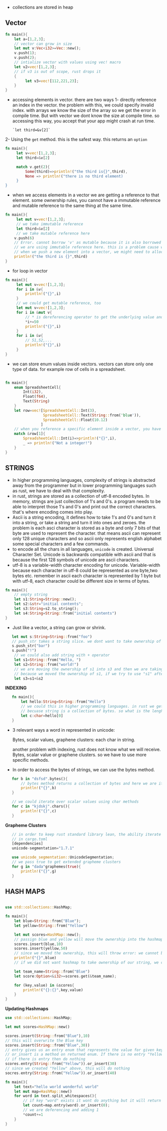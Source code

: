 - collections are stored in heap

## Vector

```rs
fn main(){
    let a=[1,2,3];
    // vector can grow in size
    let mut v:Vec<i32>=Vec::new();
    v.push(1);
    v.push(2);
    // intialize vector with values using vec! macro
    let v2=vec![1,2,3];
    // if v3 is out of scope, rust drops it
    {
         let v3=vec![112,221,23];
    }
}
```

- accessing elements in vector. there are two ways
  1- directly reference an index in the vector. the problem with this, we could specify invalid index. with arrays we know the size of the array so we get the error in compile time. But with vector we dont know the size at compile time. so accessing this way, you accept that your app might crash at run time.

      `let third=&v[2]`

2- Using the `get` method. this is the safest way. this returns an `option`

```rs
fn main(){
     let v=vec![1,2,3];
     let third=&v[2]

     match v.get(2){
         Some(third)=>println!("the third is{}",third),
         None => println!("there is no third element)
     }
}
```

- when we access elements in a vector we are getting a reference to that element. some ownership rules, you cannot have a immutable reference and mutable reference to the same thing at the same time.

```rs
fn main(){
     let mut v=vec![1,2,3];
     // we take immutable reference
     let third=&v[2]
     // we take mutable reference here
    v.push(6)
    // Error. cannot borrow 'v' as mutable because it is also borrowed as immutable.
    // we are using immutable reference here. this is a problem cause when we have immutable reference to something we expect the underlying value not to change, but with mutable we expect that underlying value might change.
    // when we push a new element into a vector, we might need to allocate more memory to make room for that new value. when we do that, we need to move all the elements in our vector to new memory locations. If there were happen, then our variable we declared here `let third=&v[2]` would be pointing to something else.
    println!("the third is {}",third)
}
```

- for loop in vector

```rs
fn main(){
     let mut v=vec![1,2,3];
     for i in &v{
         println!("{}",i)
     }
     // we could get mutable reference, too
     let mut v=vec![1,2,3];
     for i in &mut v{
         // * is dereferencing operator to get the underlying value and add 50 to it.
         *i+=50
         println!("{}",i)
     }
     for i in &v{
         // 51,52,...
         println!("{}",i)
     }
}
```

- we can store enum values inside vectors. vectors can store only one type of data. for example row of cells in a spreadsheet.

```rs

fn main(){
    enum SpreadsheetCell{
        Int(i32),
        Float(f64),
        Text(String)
    }
    let row=vec![SpreadsheetCell::Int(3),
                 SpreadsheetCell::Text(String::from('blue')),
                 SpreadsheetCell::Float(10.12)
                ]
    // when you reference a specific element inside a vector, you have to use match expression to figure out which variant of enum it is.
    match &row[1]{
        SpreadsheetCell::Int(i)=>println!("{}",i),
        _ => println!("Not a integer!")
    }
}
```

## STRINGS

- In higher programming languages, complexity of strings is abstracted away from the programmer but in lower programming languages such as rust, we have to deal with that complexity.
- in rust, strings are stored as a collection of utf-8 encoded bytes. In memory, strings are just collection of 1's and 0's. a program needs to be able to interpret those 1's and 0's and print out the correct characters. that's where encoding comes into play.
- Ascii is a string encoding, it defines how to take 1's and 0's and turn it into a string, or take a string and turn it into ones and zeroes. the problem is each asci character is stored as a byte and only 7 bits of that byte are used to represent the character. that means ascii can represent only 128 unique characters and so ascii only represents english alphabet some special characters and a few commands.
- to encode all the chars in all languages, `unicode` is created. Universal Character Set. Unicode is backwards compatible with ascii and that is because the first 128 symbols of unicode are ascii characters.
- utf-8 is a variable-width character encoding for unicode. Variable-width because each character in utf-8 could be represented as one byte,two bytes etc. remember in ascii each character is represented by 1 byte but with utf-8, each character could be different size in terms of bytes.

```rs
fn main(){
    // empty string
    let s1:String=String::new();
    let s2:&str="initial contents";
    let s3:String=s2.to_string();
    let s4:String=String::from("initial contents")
}
```

- Just like a vector, a string can grow or shrink.

```rs
   let mut s:String=String::from("foo")
   // push_str takes a string slice. we dont want to take ownership of the string being passed in.
   s.push_str("bar")
   s.push("!")
    // we could also add string with + operator
    let s1=String::from("Hello, ")
    let s2=String::from("world!")
    // we are moving the ownership of s1 into s3 and then we are taking all the characters in s2 and appending them to the end of s3. this saves a liitle bit of memeory compared to copying both strings
    // because we moved the ownership of s1, if we try to use "s1" after we have declared s3, we will get an error. "We cannot borrow a value after it has been moved"
    let s3=s1+&s2
```

**INDEXING**

```rs
   fn main(){
       let hello:String=String::from("Hello")
       // we could this in higher programming languages. in rust we get error. cannot be indexed by an integer
       // becuase string is a collection of bytes. so what is the lenght of our "hello". Because some chars can be 1 to 4 bytes long. If you want to get the first char in string, using the indexing, hello[0] will specify the first byte.
       let c:char=hello[0]
   }
```

- 3 relevant ways a word in represented in unicode:

  Bytes, scalar values,
  graphene clusters: each char in string.

  another problem with indexing, rust does not know what we will receive. Bytes, scalar value or graphene clusters. so we have to use more specific methods.

- In order to access the bytes of strings, we can use the bytes method.

```rs
   for b in "dsfsd".bytes(){
       // bytes method returns a collection of bytes and here we are iterating over every byte and printing it out
       println!("{}",b)
   }

   // we could iterate over scalar values using char methods
   for c in "kjdskj".chars(){
       println!("{}",c)
   }
```

**Grapheme Clusters**

```rs
   // in order to keep rust standard library lean, the ability iterate over graphene clusters is not included by default. we need to import a crate
   // in cargo.toml
   [dependencies]
   unicode-segmentation="1.7.1"

   use unicode_segmentation::UnicodeSegmentation;
   // we pass true to get extended grapheme clusters
   for g in "dada"graphemes(true){
       println!("{}",g)
   }

```

## HASH MAPS

```rs

use std::collections::HashMap;

fn main(){
    let blue=String::from("Blue");
    let yellow=String::from("Yellow")

    let mut scores=HashMap::new();
    // passign blue and yellow will move the ownership into the hashmap.
    scores.insert(blue,10)
    scores.insert(yellow,50)
    // since we moved the ownership, this will throw error: we cannot borrrow a moved value
    println!("{}",blue)
    // if we did not want hashmap to take ownership of our string, we could pass in a reference to our string but that would require the use of lifetimes.

    let team_name=String::from("Blue")
    let score:Option<&i32>=scores.get(&team_name);

    for (key,value) in &scores{
        println!("{}:{}",key,value)
    }
}
```

**Updating Hashmaps**

```rs
use std::collections::HashMap;

let mut scores=HashMap::new()

scores.insert(String::from("Blue"),10)
// this will overwrite the Blue key
scores.insert(String::from("Blue",30))
// entry gives us an entry enum that represents the value for given key.
// or_insert is a method on returned enum. If there is no entry "Yellow", insert a new entry with value 30
// if there is entry then do nothing
scores.entry(String::from("Yellow")).or_insert(30)
// since we created "Yellow" above, this will do nothing
socres.entry(String::from("Yellow")).or_insert(40)

```

```rs
fn main(){
    let text="hello world wonderful world"
    let mut map=HashMap::new()
    for word in text.split_whitespaces(){
        // if key "word" exists it wont do anything but it will return a mutable reference to count
        let count=map.entry(word).or_insert(0);
        // we are deferencing and adding 1
        *count+=1
    }
}
```
